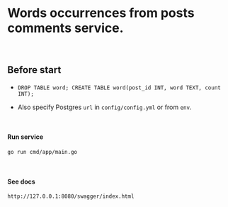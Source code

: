 # Words occurrences from posts comments service.
<br>

## Before start
- ```
  DROP TABLE word; CREATE TABLE word(post_id INT, word TEXT, count INT);
  ```
- Also specify Postgres `url` in `config/config.yml` or from `env`.

<br>

#### Run service
```
go run cmd/app/main.go 
```

<br>

#### See docs
```
http://127.0.0.1:8080/swagger/index.html
```
